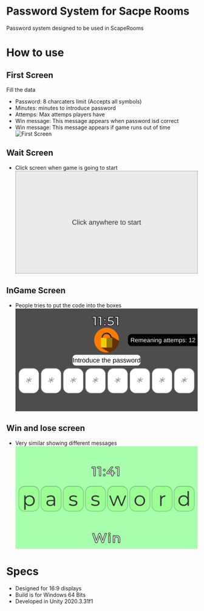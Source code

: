# Password System for Sacpe Rooms
 Password system designed to be used in ScapeRooms
# How to use
## First Screen
Fill the data
* Password: 8 charcaters limit (Accepts all symbols)
* Minutes: minutes to introduce password
* Attemps: Max attemps players have
* Win message: This message appears when password isd correct
* Win message: This message appears if game runs out of time  
![First Screen](https://user-images.githubusercontent.com/57636815/160645713-c9f77333-2256-4947-880a-a80da9aca9d6.png)

## Wait Screen
* Click screen when game is going to start
![Wait Screen](https://raw.githubusercontent.com/lakescorp/Password-System-for-Scape-Rooms/main/ReadMe/Captura%20de%20pantalla%202021-11-29%20223647.png?token=ANXXPT45XBUUYWYIQ6SC343BUVE42)

## InGame Screen
* People tries to put the code into the boxes
![Game Screen](https://raw.githubusercontent.com/lakescorp/Password-System-for-Scape-Rooms/main/ReadMe/Captura%20de%20pantalla%202021-11-29%20223708.png?token=ANXXPTY4T5MRMRC2BJUCQ5TBUVFBI)

## Win and lose screen
* Very similar showing different messages
![Win Screen](https://raw.githubusercontent.com/lakescorp/Password-System-for-Scape-Rooms/main/ReadMe/Captura%20de%20pantalla%202021-11-29%20223729.png?token=ANXXPT2GGUUJSPOK4OEAGT3BUVFEI)

# Specs
* Designed for 16:9 displays
* Build is for Windows 64 Bits
* Developed in Unity 2020.3.31f1
